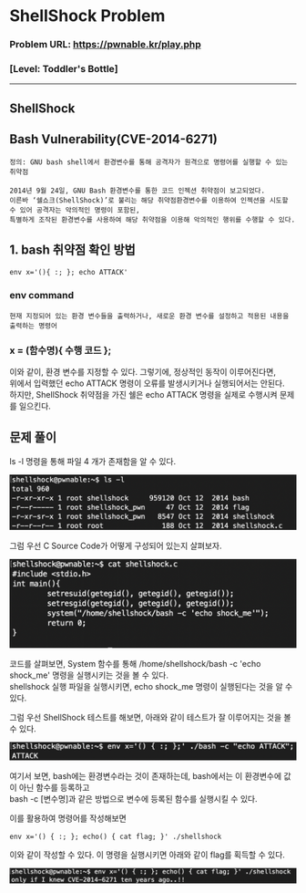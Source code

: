 # ShellShock Problem 

### Problem URL: <https://pwnable.kr/play.php> <br> 
### [Level: Toddler's Bottle]     

<hr/>     

## ShellShock      

## Bash Vulnerability(CVE-2014-6271)
`````     
정의: GNU bash shell에서 환경변수를 통해 공격자가 원격으로 명령어를 실행할 수 있는 취약점     
   
2014년 9월 24일, GNU Bash 환경변수를 통한 코드 인젝션 취약점이 보고되었다.   
이른바 ‘쉘쇼크(ShellShock)’로 불리는 해당 취약점환경변수를 이용하여 인젝션을 시도할 수 있어 공격자는 악의적인 명령이 포함된,    
특별하게 조작된 환경변수를 사용하여 해당 취약점을 이용해 악의적인 행위를 수행할 수 있다.
`````      
## 1. bash 취약점 확인 방법   
```
env x='(){ :; }; echo ATTACK'    
```    

### env command   
```
현재 지정되어 있는 환경 변수들을 출력하거나, 새로운 환경 변수를 설정하고 적용된 내용을 출력하는 명령어
```  

### x = (함수명){ 수행 코드 };  

이와 같이, 환경 변수를 지정할 수 있다. 그렇기에, 정상적인 동작이 이루어진다면,    
위에서 입력했던 echo ATTACK 명령이 오류를 발생시키거나 실행되어서는 안된다.   
하지만, ShellShock 취약점을 가진 쉘은 echo ATTACK 명령을 실제로 수행시켜 문제를 일으킨다.  

## 문제 풀이  

ls -l 명령을 통해 파일 4 개가 존재함을 알 수 있다.   
    
<img src="./image/1.png"/>  

그럼 우선 C Source Code가 어떻게 구성되어 있는지 살펴보자.    
    
<img src="./image/2.png"/>   

코드를 살펴보면, System 함수를 통해 /home/shellshock/bash -c 'echo shock_me' 명령을 실행시키는 것을 볼 수 있다.   
shellshock 실행 파일을 실행시키면, echo shock_me 명령이 실행된다는 것을 알 수 있다.  

그럼 우선 ShellShock 테스트를 해보면, 아래와 같이 테스트가 잘 이루어지는 것을 볼 수 있다. 
   
<img src="./image/4.png"/>     
   
여기서 보면, bash에는 환경변수라는 것이 존재하는데, bash에서는 이 환경변수에 값이 아닌 함수를 등록하고   
bash -c [변수명]과 같은 방법으로 변수에 등록된 함수를 실행시킬 수 있다. 

이를 활용하여 명령어를 작성해보면  
```
env x='() { :; }; echo() { cat flag; }' ./shellshock   
```    
이와 같이 작성할 수 있다. 이 명령을 실행시키면 아래와 같이 flag를 획득할 수 있다.    
     
<img src="./image/3.png"/>       
   


